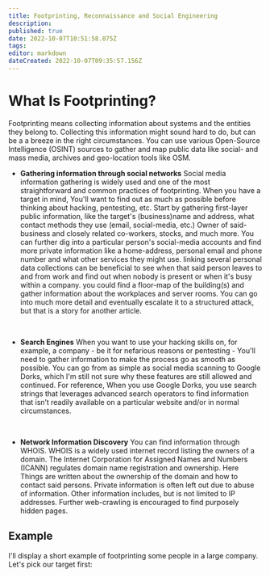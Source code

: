```yaml
---
title: Footprinting, Reconnaissance and Social Engineering
description: 
published: true
date: 2022-10-07T10:51:58.075Z
tags: 
editor: markdown
dateCreated: 2022-10-07T09:35:57.156Z
---
```


# What Is Footprinting?

Footprinting means collecting information about systems and the entities they belong to. Collecting this information might sound hard to do, but can be a a breeze in the right circumstances. You can use various Open-Source Intelligence (OSINT) sources to gather and map public data like social- and mass media, archives and geo-location tools like OSM.

- **Gathering information through social networks**
Social media information gathering is widely used and one of the most straightforward and common practices of footprinting. When you have a target in mind, You'll want to find out as much as possible before thinking about hacking, pentesting, etc. Start by gathering first-layer public information, like the target's (business)name and address, what contact methods they use (email, social-media, etc.) Owner of said-business and closely related co-workers, stocks, and much more. You can further dig into a particular person's social-media accounts and find more private information like a home-address, personal email and phone number and what other services they might use. linking several personal data collections can be beneficial to see when that said person leaves to and from work and find out when nobody is present or when it's busy within a company. you could find a floor-map of the building(s) and gather information about the workplaces and server rooms. 
You can go into much more detail and eventually escalate it to a structured attack, but that is a story for another article.
<br />

- **Search Engines**
When you want to use your hacking skills on, for example, a company - be it for nefarious reasons or pentesting - You'll need to gather information to make the process go as smooth as possible.
You can go from as simple as social media scanning to Google Dorks, which I'm still not sure why these features are still allowed and continued. 
For reference, When you use Google Dorks, you use search strings that leverages advanced search operators to find information that isn’t readily available on a particular website and/or in normal circumstances. 
<br />

- **Network Information Discovery**
You can find information through WHOIS. WHOIS is a widely used internet record listing the owners of a domain. The Internet Corporation for Assigned Names and Numbers (ICANN) regulates domain name registration and ownership. Here Things are written about the ownership of the domain and how to contact said persons. Private information is often left out due to abuse of information. Other information includes, but is not limited to IP addresses. Further web-crawling is encouraged to find purposely hidden pages.

## Example

I'll display a short example of footprinting some people in a large company. Let's pick our target first:

